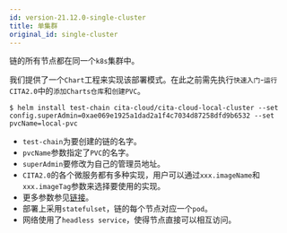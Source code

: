 ```yaml
---
id: version-21.12.0-single-cluster
title: 单集群
original_id: single-cluster
---
```


链的所有节点都在同一个`k8s`集群中。

我们提供了一个`Chart`工程来实现该部署模式。在此之前需先执行`快速入门`-`运行CITA2.0`中的`添加Charts仓库`和`创建PVC`。

```
$ helm install test-chain cita-cloud/cita-cloud-local-cluster --set config.superAdmin=0xae069e1925a1dad2a1f4c7034d87258dfd9b6532 --set pvcName=local-pvc
```

* `test-chain`为要创建的链的名字。
* `pvcName`参数指定了`PVC`的名字。
* `superAdmin`要修改为自己的管理员地址。
* `CITA2.0`的各个微服务都有多种实现，用户可以通过`xxx.imageName`和`xxx.imageTag`参数来选择要使用的实现。
* 更多参数参见[链接](https://github.com/cita-cloud/charts/tree/main/cita-cloud-local-cluster)。
* 部署上采用`statefulset`，链的每个节点对应一个`pod`。
* 网络使用了`headless service`，使得节点直接可以相互访问。
